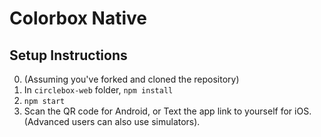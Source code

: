 # Colorbox Native

## Setup Instructions

0. (Assuming you've forked and cloned the repository)
1. In `circlebox-web` folder, `npm install`
2. `npm start`
3. Scan the QR code for Android, or Text the app link to yourself for iOS. (Advanced users can also use simulators).
